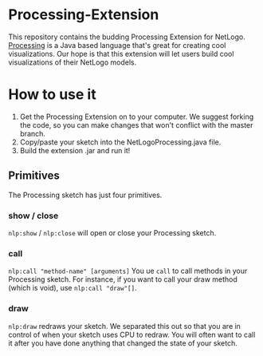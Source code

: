 # Processing-Extension
This repository contains the budding Processing Extension for NetLogo. [Processing](http://www.processing.org) is a Java based language that's great for creating cool visualizations. Our hope is that this extension will let users build cool visualizations of their NetLogo models.

# How to use it
1. Get the Processing Extension on to your computer. We suggest forking the code, so you can make changes that won't conflict with the master branch.
2. Copy/paste your sketch into the NetLogoProcessing.java file.
3. Build the extension .jar and run it!

## Primitives
The Processing sketch has just four primitives.

### show / close
`nlp:show` / `nlp:close` will open or close your Processing sketch.

### call
`nlp:call "method-name" [arguments]`
You ue `call` to call methods in your Processing sketch. For instance, if you want to call your draw method (which is void), use `nlp:call "draw"[]`.

### draw
`nlp:draw` redraws your sketch. We separated this out so that you are in control of when your sketch uses CPU to redraw. You will often want to call it after you have done anything that changed the state of your sketch.
